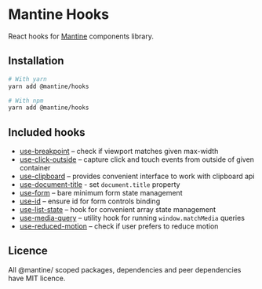 # Mantine Hooks

React hooks for [Mantine](https://mantine.dev/) components library.

## Installation

```sh
# With yarn
yarn add @mantine/hooks

# With npm
yarn add @mantine/hooks
```

## Included hooks

- [use-breakpoint](https://mantine.dev/hooks/use-breakpoint/) – check if viewport matches given max-width
- [use-click-outside](https://mantine.dev/hooks/use-click-outside/) – capture click and touch events from outside of given container
- [use-clipboard](https://mantine.dev/hooks/use-clipboard/) – provides convenient interface to work with clipboard api
- [use-document-title](https://mantine.dev/hooks/use-document-title/) - set `document.title` property
- [use-form](https://mantine.dev/hooks/use-form/) – bare minimum form state management
- [use-id](https://mantine.dev/hooks/use-id/) – ensure id for form controls binding
- [use-list-state](https://mantine.dev/hooks/use-list-state/) – hook for convenient array state management
- [use-media-query](https://mantine.dev/hooks/use-media-query/) – utility hook for running `window.matchMedia` queries
- [use-reduced-motion](https://mantine.dev/hooks/use-reduced-motion/) – check if user prefers to reduce motion

## Licence

All @mantine/ scoped packages, dependencies and peer dependencies have MIT licence.
